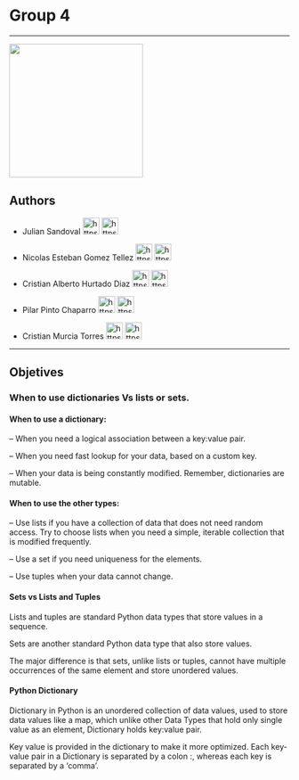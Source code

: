 # Group 4
---

<img class="animated-gif" src="https://media1.tenor.com/images/34c89435b2d4fdf7eda92070013058d5/tenor.gif?itemid=13655998" width="240px"/>

## Authors
* Julian Sandoval [<img src="https://cdn.iconscout.com/icon/free/png-256/github-144-555281.png" alt="https://github.com/Derhks" width="30">](https://github.com/Derhks) [<img src="https://cdn2.iconfinder.com/data/icons/social-networking-package-1-1/512/networks_-_social_-_web-07-2-512.png" alt="https://github.com/Derhks" width="30">](https://twitter.com/Derhks)

* Nicolas Esteban Gomez Tellez [<img src="https://cdn.iconscout.com/icon/free/png-256/github-144-555281.png" alt="https://github.com/Derhks" width="30">](https://github.com/Nesgomez9) [<img src="https://cdn2.iconfinder.com/data/icons/social-networking-package-1-1/512/networks_-_social_-_web-07-2-512.png" alt="https://github.com/Derhks" width="30">](https://twitter.com/nesgomez9)

* Cristian Alberto Hurtado Diaz [<img src="https://cdn.iconscout.com/icon/free/png-256/github-144-555281.png" alt="https://github.com/Derhks" width="30">](https://github.com/cristian0497) [<img src="https://cdn2.iconfinder.com/data/icons/social-networking-package-1-1/512/networks_-_social_-_web-07-2-512.png" alt="https://github.com/Derhks" width="30">](https://twitter.com/cristian04_97)

* Pilar Pinto Chaparro [<img src="https://cdn.iconscout.com/icon/free/png-256/github-144-555281.png" alt="https://github.com/Derhks" width="30">](https://github.com/PilarPinto) [<img src="https://cdn2.iconfinder.com/data/icons/social-networking-package-1-1/512/networks_-_social_-_web-07-2-512.png" alt="https://github.com/Derhks" width="30">](https://twitter.com/Pilyandree)

* Cristian Murcia Torres [<img src="https://cdn.iconscout.com/icon/free/png-256/github-144-555281.png" alt="https://github.com/Derhks" width="30">](https://github.com/Cris-Mur) [<img src="https://cdn2.iconfinder.com/data/icons/social-networking-package-1-1/512/networks_-_social_-_web-07-2-512.png" alt="https://github.com/Derhks" width="30">](https://twitter.com/pechefeliz)
---
## Objetives

### When to use dictionaries Vs lists or sets.
#### When to use a dictionary:

– When you need a logical association between a key:value pair.

– When you need fast lookup for your data, based on a custom key.

– When your data is being constantly modified. Remember, dictionaries are mutable.

#### When to use the other types:

– Use lists if you have a collection of data that does not need random access. Try to choose lists when you need a simple, iterable collection that is modified frequently.

– Use a set if you need uniqueness for the elements.

– Use tuples when your data cannot change.

#### Sets vs Lists and Tuples

Lists and tuples are standard Python data types that store values in a sequence.

Sets are another standard Python data type that also store values.

The major difference is that sets, unlike lists or tuples, cannot have multiple occurrences of the same element and store unordered values.

#### Python Dictionary

Dictionary in Python is an unordered collection of data values, used to store data values like a map, which unlike other Data Types that hold only single value as an element, Dictionary holds key:value pair.

Key value is provided in the dictionary to make it more optimized. Each key-value pair in a Dictionary is separated by a colon :, whereas each key is separated by a ‘comma’.
